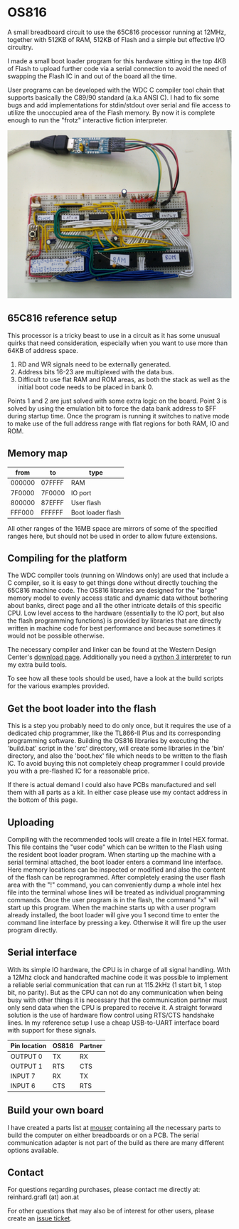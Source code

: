 # OS816

A small breadboard circuit to use the 65C816 processor running at 12MHz, together with 512KB of RAM, 512KB of Flash
and a simple but effective I/O circuitry.

I made a small boot loader program for this hardware sitting in the top 4KB of Flash to upload further
code via a serial connection to avoid the need of swapping the Flash IC in and out of the board all the time.

User programs can be developed with the WDC C compiler tool chain that supports basically the C89/90 standard
(a.k.a ANSI C). I had to fix some bugs and add implementations for stdin/stdout over serial and file access
to utilize the unoccupied area of the Flash memory. By now it is complete enough to run the "frotz" 
interactive fiction interpreter.

![alt text](gallery/breadboard.jpg "Reference setup on breadboard")

## 65C816 reference setup

This processor is a tricky beast to use in a circuit as it has some unusual quirks that need consideration,
especially when you want to use more than 64KB of address space.

1. RD and WR signals need to be externally generated.
2. Address bits 16-23 are multiplexed with the data bus.
3. Difficult to use flat RAM and ROM areas, as both the stack as well as the initial boot code needs to be 
placed in bank 0.

Points 1 and 2 are just solved with some extra logic on the board. Point 3 is solved by using the emulation bit
to force the data bank address to $FF during startup time. Once the program is running it switches to native mode
to make use of the full address range with flat regions for both RAM, IO and ROM.

## Memory map

| from   | to     | type 
| ------ | ------ | -----------------
| 000000 | 07FFFF | RAM
| 7F0000 | 7F0000 | IO port
| 800000 | 87EFFF | User flash
| FFF000 | FFFFFF | Boot loader flash

All other ranges of the 16MB space are mirrors of some of the specified ranges here, but should not 
be used in order to allow future extensions.

## Compiling for the platform

The WDC compiler tools (running on Windows only) are used that include a C compiler, so it is easy to
get things done without directly touching the 65C816 machine code. The OS816 libraries are designed
for the "large" memory model to evenly access static and dynamic data without bothering
about banks, direct page and all the other intricate details of this specific CPU.
Low level access to the hardware (essentially to the IO port, but also the flash programming functions) 
is provided by libraries that are directly written in machine code for best performance and because sometimes it would not be 
possible otherwise.

The necessary compiler and linker can be found at the Western Design Center's
[download page](https://www.westerndesigncenter.com/wdc/tools.php).
Additionally you need a [python 3 interpreter](https://www.python.org/downloads/) to run my extra build tools.

To see how all these tools should be used, have a look at the build scripts for the various examples provided.

## Get the boot loader into the flash

This is a step you probably need to do only once, but it requires the use of a dedicated chip programmer, 
like the TL866-II Plus and its corresponding programming software. Building the OS816 libraries by executing
the 'build.bat' script in the 'src' directory, will create some libraries in the 'bin' directory,
and also the 'boot.hex' file which needs to be written to the flash IC.
To avoid buying this not completely cheap programmer I could provide you with a pre-flashed IC for a reasonable
price. 

If there is actual demand I could also have PCBs manufactured and sell them with all parts as a kit.
In either case please use my contact address in the bottom of this page.

## Uploading 

Compiling with the recommended tools will create a file in Intel HEX format. This file contains the "user code" which can be 
written to the Flash using the resident boot loader program. When starting up the machine with a serial terminal attached,
the boot loader enters a command line interface. Here memory locations can be inspected or modified and also the content
of the flash can be reprogrammed. After completely erasing the user flash area with the "!" command, you can conveniently 
dump a whole intel hex file into the terminal whose lines will be treated as individual programming commands.
Once the user program is in the flash, the command "x" will start up this program. 
When the machine starts up with a user program already installed, the boot loader will give you 1 second 
time to enter the command line interface by pressing a key. Otherwise it will fire up the user program directly.

## Serial interface

With its simple IO hardware, the CPU is in charge of all signal handling. With a 12Mhz clock and handcrafted machine code
it was possible to implement a reliable serial communication that can run at 115.2kHz (1 start bit, 1 stop bit, no parity). 
But as the CPU can not do any communication when being busy with other things it is necessary that the 
communication partner must only send data when the CPU is prepared to receive it. A straight forward solution 
is the use of hardware flow control using RTS/CTS handshake lines. In my reference setup I use a cheap USB-to-UART 
interface board with support for these signals.

| Pin location | OS816 | Partner |
| ------------ | ----- | ------- |
| OUTPUT 0     | TX    | RX      |
| OUTPUT 1     | RTS   | CTS     |
| INPUT  7     | RX    | TX      |
| INPUT  6     | CTS   | RTS     |

## Build your own board

I have created a parts list at [mouser](https://www.mouser.at/ProjectManager/ProjectDetail.aspx?AccessID=774c7f36b3) containing
all the necessary parts to build the computer on either breadboards or on a PCB. The serial communication adapter is not part of the 
build as there are many different options available.

## Contact

For questions regarding purchases, please contact me directly at:
reinhard.grafl (at) aon.at

For other questions that may also be of interest for other users, 
please create an [issue ticket](https://github.com/c0pperdragon/OS816/issues).  

